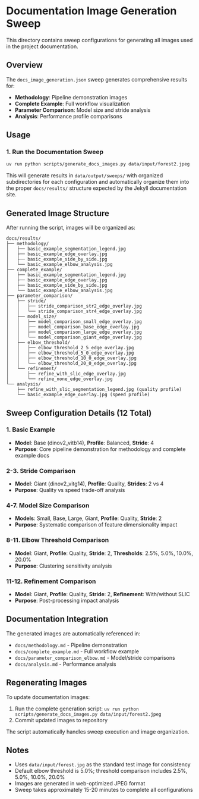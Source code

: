 # Documentation Image Generation Sweep

This directory contains sweep configurations for generating all images used in the project documentation.

## Overview

The `docs_image_generation.json` sweep generates comprehensive results for:

- **Methodology**: Pipeline demonstration images
- **Complete Example**: Full workflow visualization  
- **Parameter Comparison**: Model size and stride analysis
- **Analysis**: Performance profile comparisons

## Usage

### 1. Run the Documentation Sweep

```bash
uv run python scripts/generate_docs_images.py data/input/forest2.jpeg
```

This will generate results in `data/output/sweeps/` with organized subdirectories for each configuration and automatically organize them into the proper `docs/results/` structure expected by the Jekyll documentation site.

## Generated Image Structure

After running the script, images will be organized as:

```
docs/results/
├── methodology/
│   ├── basic_example_segmentation_legend.jpg
│   ├── basic_example_edge_overlay.jpg
│   ├── basic_example_side_by_side.jpg
│   └── basic_example_elbow_analysis.jpg
├── complete_example/
│   ├── basic_example_segmentation_legend.jpg
│   ├── basic_example_edge_overlay.jpg
│   ├── basic_example_side_by_side.jpg
│   └── basic_example_elbow_analysis.jpg
├── parameter_comparison/
│   ├── stride/
│   │   ├── stride_comparison_str2_edge_overlay.jpg
│   │   └── stride_comparison_str4_edge_overlay.jpg
│   ├── model_size/
│   │   ├── model_comparison_small_edge_overlay.jpg
│   │   ├── model_comparison_base_edge_overlay.jpg
│   │   ├── model_comparison_large_edge_overlay.jpg
│   │   └── model_comparison_giant_edge_overlay.jpg
│   ├── elbow_threshold/
│   │   ├── elbow_threshold_2_5_edge_overlay.jpg
│   │   ├── elbow_threshold_5_0_edge_overlay.jpg
│   │   ├── elbow_threshold_10_0_edge_overlay.jpg
│   │   └── elbow_threshold_20_0_edge_overlay.jpg
│   └── refinement/
│       ├── refine_with_slic_edge_overlay.jpg
│       └── refine_none_edge_overlay.jpg
└── analysis/
    ├── refine_with_slic_segmentation_legend.jpg (quality profile)
    └── basic_example_edge_overlay.jpg (speed profile)
```

## Sweep Configuration Details (12 Total)

### 1. Basic Example
- **Model**: Base (dinov2_vitb14), **Profile**: Balanced, **Stride**: 4
- **Purpose**: Core pipeline demonstration for methodology and complete example docs

### 2-3. Stride Comparison
- **Model**: Giant (dinov2_vitg14), **Profile**: Quality, **Strides**: 2 vs 4
- **Purpose**: Quality vs speed trade-off analysis

### 4-7. Model Size Comparison  
- **Models**: Small, Base, Large, Giant, **Profile**: Quality, **Stride**: 2
- **Purpose**: Systematic comparison of feature dimensionality impact

### 8-11. Elbow Threshold Comparison
- **Model**: Giant, **Profile**: Quality, **Stride**: 2, **Thresholds**: 2.5%, 5.0%, 10.0%, 20.0%
- **Purpose**: Clustering sensitivity analysis

### 11-12. Refinement Comparison
- **Model**: Giant, **Profile**: Quality, **Stride**: 2, **Refinement**: With/without SLIC
- **Purpose**: Post-processing impact analysis

## Documentation Integration

The generated images are automatically referenced in:

- `docs/methodology.md` - Pipeline demonstration
- `docs/complete_example.md` - Full workflow example
- `docs/parameter_comparison_elbow.md` - Model/stride comparisons  
- `docs/analysis.md` - Performance analysis

## Regenerating Images

To update documentation images:

1. Run the complete generation script: `uv run python scripts/generate_docs_images.py data/input/forest2.jpeg`
2. Commit updated images to repository

The script automatically handles sweep execution and image organization.

## Notes

- Uses `data/input/forest.jpg` as the standard test image for consistency
- Default elbow threshold is 5.0%; threshold comparison includes 2.5%, 5.0%, 10.0%, 20.0%
- Images are generated in web-optimized JPEG format
- Sweep takes approximately 15-20 minutes to complete all configurations
